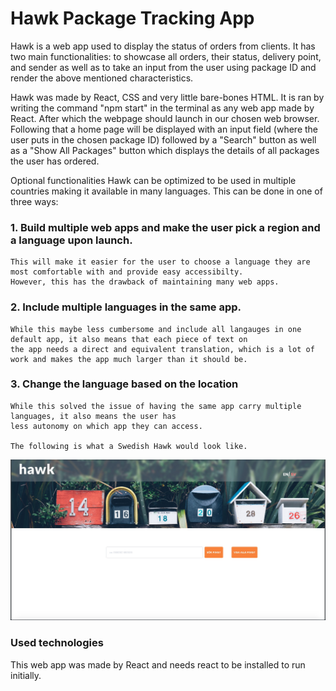 # Hawk Package Tracking App

Hawk is a web app used to display the status of orders from clients. It has two main functionalities: to showcase all orders, their status, delivery point, and sender as well as to take an input from the user using package ID and render the above mentioned characteristics. 

Hawk was made by React, CSS and very little bare-bones HTML. It is ran by writing the command "npm start" in the terminal as any web app made by React. After which the webpage should launch in our chosen web browser. Following that a home page will be displayed with an input field (where the user puts in the chosen package ID) followed by a "Search" button as well as a "Show All Packages" button which displays the details of all packages the user has ordered. 

Optional functionalities 
Hawk can be optimized to be used in multiple countries making it available in many languages. This can be done in one of three ways: 

### 1. Build multiple web apps and make the user pick a region and a language upon launch.

    This will make it easier for the user to choose a language they are most comfortable with and provide easy accessibilty. 
    However, this has the drawback of maintaining many web apps.

### 2. Include multiple languages in the same app. 

    While this maybe less cumbersome and include all langauges in one default app, it also means that each piece of text on 
    the app needs a direct and equivalent translation, which is a lot of work and makes the app much larger than it should be.
    
### 3. Change the language based on the location
    While this solved the issue of having the same app carry multiple languages, it also means the user has 
    less autonomy on which app they can access.
    
    The following is what a Swedish Hawk would look like.
![](src/images/hawk.jpg)

### Used technologies
This web app was made by React and needs react to be installed to run initially. 







  
